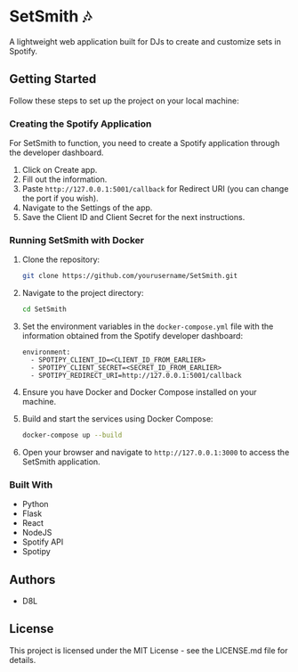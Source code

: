 # SetSmith 🎶

A lightweight web application built for DJs to create and customize sets in Spotify.

## Getting Started

Follow these steps to set up the project on your local machine:

### Creating the Spotify Application

For SetSmith to function, you need to create a Spotify application through the developer dashboard.

1. Click on Create app.
2. Fill out the information.
3. Paste `http://127.0.0.1:5001/callback` for Redirect URI (you can change the port if you wish).
4. Navigate to the Settings of the app.
5. Save the Client ID and Client Secret for the next instructions.

### Running SetSmith with Docker

1. Clone the repository:

    ```sh
    git clone https://github.com/yourusername/SetSmith.git
    ```

2. Navigate to the project directory:

    ```sh
    cd SetSmith
    ```

3. Set the environment variables in the `docker-compose.yml` file with the information obtained from the Spotify developer dashboard:

    ```
    environment:
      - SPOTIPY_CLIENT_ID=<CLIENT_ID_FROM_EARLIER>
      - SPOTIPY_CLIENT_SECRET=<SECRET_ID_FROM_EARLIER>
      - SPOTIPY_REDIRECT_URI=http://127.0.0.1:5001/callback
    ```

4. Ensure you have Docker and Docker Compose installed on your machine.

5. Build and start the services using Docker Compose:

    ```sh
    docker-compose up --build
    ```

6. Open your browser and navigate to `http://127.0.0.1:3000` to access the SetSmith application.

### Built With

- Python
- Flask
- React
- NodeJS
- Spotify API
- Spotipy

## Authors

- D8L

## License

This project is licensed under the MIT License - see the LICENSE.md file for details.
